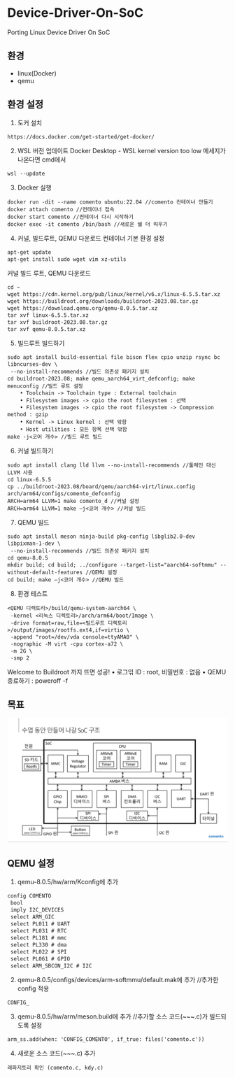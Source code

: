 # Device-Driver-On-SoC
Porting Linux Device Driver On SoC

## 환경
- linux(Docker)
- qemu

## 환경 설정
1. 도커 설치
```
https://docs.docker.com/get-started/get-docker/
```
2. WSL 버전 업데이트
Docker Desktop - WSL kernel version too low 메세지가 나온다면 cmd에서
```
wsl --update
```
3. Docker 실행
```
docker run -dit --name comento ubuntu:22.04 //comento 컨테이너 만들기
docker attach comento //컨테이너 접속
docker start comento //컨테이너 다시 시작하기
docker exec -it comento /bin/bash //새로운 쉘 더 띄우기
```
4. 커널, 빌드루트, QEMU 다운로드
컨테이너 기본 환경 설정
```
apt-get update
apt-get install sudo wget vim xz-utils
```
커널 빌드 루트, QEMU 다운로드
```
cd ~
wget https://cdn.kernel.org/pub/linux/kernel/v6.x/linux-6.5.5.tar.xz
wget https://buildroot.org/downloads/buildroot-2023.08.tar.gz
wget https://download.qemu.org/qemu-8.0.5.tar.xz
tar xvf linux-6.5.5.tar.xz
tar xvf buildroot-2023.08.tar.gz
tar xvf qemu-8.0.5.tar.xz
```
5. 빌드루트 빌드하기
```
sudo apt install build-essential file bison flex cpio unzip rsync bc libncurses-dev \
 --no-install-recommends //빌드 의존성 패키지 설치
cd buildroot-2023.08; make qemu_aarch64_virt_defconfig; make menuconfig //빌드 루트 설정
	• Toolchain -> Toolchain type : External toolchain
	• Filesystem images -> cpio the root filesystem : 선택
	• Filesystem images -> cpio the root filesystem -> Compression method : gzip
	• Kernel -> Linux kernel : 선택 앆함
	• Host utilities : 모든 항목 선택 앆함
make -j<코어 개수> //빌드 루트 빌드
```
6. 커널 빌드하기
```
sudo apt install clang lld llvm --no-install-recommends //툴체인 대신 LLVM 사용
cd linux-6.5.5
cp ../buildroot-2023.08/board/qemu/aarch64-virt/linux.config arch/arm64/configs/comento_defconfig
ARCH=arm64 LLVM=1 make comento_d //커널 설정
ARCH=arm64 LLVM=1 make –j<코어 개수> //커널 빌드
```
7. QEMU 빌드
```
sudo apt install meson ninja-build pkg-config libglib2.0-dev libpixman-1-dev \
 --no-install-recommends //빌드 의존성 패키지 설치
cd qemu-8.0.5
mkdir build; cd build; ../configure --target-list="aarch64-softmmu" --without-default-features //QEMU 설정
cd build; make –j<코어 개수> //QEMU 빌드
```
8. 환경 테스트
```
<QEMU 디렉토리>/build/qemu-system-aarch64 \
 -kernel <리눅스 디렉토리>/arch/arm64/boot/Image \
 -drive format=raw,file=<빌드루트 디렉토리>/output/images/rootfs.ext4,if=virtio \
 -append "root=/dev/vda console=ttyAMA0" \
 -nographic -M virt -cpu cortex-a72 \
 -m 2G \
 -smp 2
```
Welcome to Buildroot 까지 뜨면 성공!
• 로그읶 ID : root, 비밀번호 : 없음
• QEMU 종료하기 : poweroff -f

## 목표
![최종 목표](https://github.com/Dae-Yong-Kim/Device-Driver-On-SoC/blob/main/readmefile_image/%EC%B5%9C%EC%A2%85%20%EB%AA%A9%ED%91%9C.jpg)

## QEMU 설정
1. qemu-8.0.5/hw/arm/Kconfig에 추가
```
config COMENTO
 bool
 imply I2C_DEVICES
 select ARM_GIC
 select PL011 # UART
 select PL031 # RTC
 select PL181 # mmc
 select PL330 # dma
 select PL022 # SPI
 select PL061 # GPIO
 select ARM_SBCON_I2C # I2C
```
2. qemu-8.0.5/configs/devices/arm-softmmu/default.mak에 추가 //추가한 config 적용
```
CONFIG_
```
3. qemu-8.0.5/hw/arm/meson.build에 추가 //추가할 소스 코드(~~~.c)가 빌드되도록 설정
```
arm_ss.add(when: 'CONFIG_COMENTO', if_true: files('comento.c'))
```
4. 새로운 소스 코드(~~~.c) 추가
```
레파지토리 확인 (comento.c, kdy.c)
```
